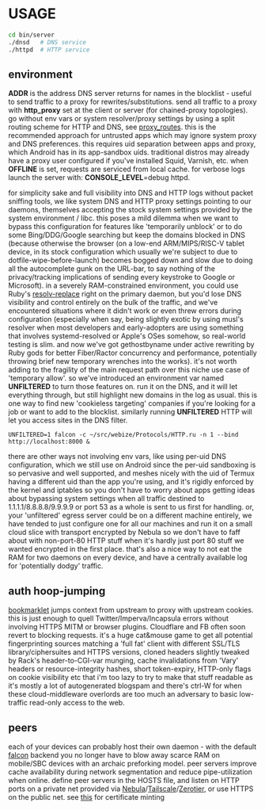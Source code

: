 # USAGE
``` sh
cd bin/server
./dnsd   # DNS service
./httpd  # HTTP service
```

## environment
**ADDR** is the address DNS server returns for names in the blocklist - useful to send traffic to a proxy for rewrites/substitutions. send all traffic to a proxy with **http_proxy** set at the client or server (for chained-proxy topologies). go without env vars or system resolver/proxy settings by using a split routing scheme for HTTP and DNS, see [proxy_routes](../bin/proxy_routes). this is the recommended approach for untrusted apps which may ignore system proxy and DNS preferences. this requires uid separation between apps and proxy, which Android has in its app-sandbox uids. traditional distros may already have a proxy user configured if you've installed Squid, Varnish, etc. when **OFFLINE** is set, requests are serviced from local cache. for verbose logs launch the server with: **CONSOLE_LEVEL**=debug httpd.

for simplicity sake and full visibility into DNS and HTTP logs without packet sniffing tools, we like system DNS and HTTP proxy settings pointing to our daemons, themselves accepting the stock system settings provided by the system environment / libc. this poses a mild dilemma when we want to bypass this configuration for features like 'temporarily unblock' or to do some Bing/DDG/Google searching but keep the domains blocked in DNS (because otherwise the browser (on a low-end ARM/MIPS/RISC-V tablet device, in its stock configuration which usually we're subject to due to dotfile-wipe-before-launch) becomes bogged down and slow due to doing all the autocomplete gunk on the URL-bar, to say nothing of the privacy/tracking implications of sending every keystroke to Google or Microsoft). in a severely RAM-constrained environment, you could use Ruby's [resolv-replace](https://github.com/ruby/resolv-replace) right on the primary daemon, but you'd lose DNS visibility and control entirely on the bulk of the traffic, and we've encountered situations where it didn't work or even threw errors during configuration (especially when say, being slightly exotic by using musl's resolver when most developers and early-adopters are using something that involves systemd-resolved or Apple's OSes somehow, so real-world testing is slim. and now we've got gethostbyname under active rewriting by Ruby gods for better Fiber/Ractor concurrency and performance, potentially throwing brief new temporary wrenches into the works). it's not worth adding to the fragility of the main request path over this niche use case of 'temporary allow'. so we've introduced an environment var named **UNFILTERED** to turn those features on. run it on the DNS, and it will let everything through, but still highlight new domains in the log as usual. this is one way to find new 'cookieless targeting' companies if you're looking for a job or want to add to the blocklist. similarly running **UNFILTERED** HTTP will let you access sites in the DNS filter.

    UNFILTERED=1 falcon -c ~/src/webize/Protocols/HTTP.ru -n 1 --bind http://localhost:8000 &

there are other ways not involving env vars, like using per-uid DNS configuration, which we still use on Android since the per-uid sandboxing is so pervasive and well supported, and meshes nicely with the uid of Termux having a different uid than the app you're using, and it's rigidly enforced by the kernel and iptables so you don't have to worry about apps getting ideas about bypassing system settings when all traffic destined to 1.1.1.1/8.8.8.8/9.9.9.9 or port 53 as a whole is sent to us first for handling. or, your 'unfiltered' egress server could be on a different machine entirely, we have tended to just configure one for all our machines and run it on a small cloud slice with transport encrypted by Nebula so we don't have to faff about with non-port-80 HTTP stuff when it's hardly just port 80 stuff we wanted encrypted in the first place. that's also a nice way to not eat the RAM for two daemons on every device, and have a centrally available log for 'potentially dodgy' traffic.

## auth hoop-jumping
[bookmarklet](../config/bookmarks/UI.u) jumps context from upstream to proxy with upstream cookies. this is just enough to quell Twitter/Imperva/Incapsula errors without involving HTTPS MITM or browser plugins. Cloudflare and FB often soon revert to blocking requests. it's a huge cat&mouse game to get all potential fingerprinting sources matching a 'full fat' client with different SSL/TLS library/ciphersuites and HTTPS versions, cloned headers slightly tweaked by Rack's header-to-CGI-var munging, cache invalidations from 'Vary' headers or resource-integrity hashes, short token-expiry, HTTP-only flags on cookie visibility etc that i'm too lazy to try to make that stuff readable as it's mostly a lot of autogenerated blogspam and there's ctrl-W for when these cloud-middleware overlords are too much an adversary to basic low-traffic read-only access to the web.

## peers
each of your devices can probably host their own daemon - with the default [falcon](https://github.com/socketry/falcon) backend you no longer have to blow away scarce RAM on mobile/SBC devices with an archaic preforking model. peer servers improve cache availability during network segmentation and reduce pipe-utilization when online. define peer servers in the HOSTS file, and listen on HTTP ports on a private net provided via [Nebula](https://www.defined.net/)/[Tailscale](https://tailscale.com/)/[Zerotier](https://www.zerotier.com/), or use HTTPS on the public net. see [this](../bin/certificate) for certificate minting